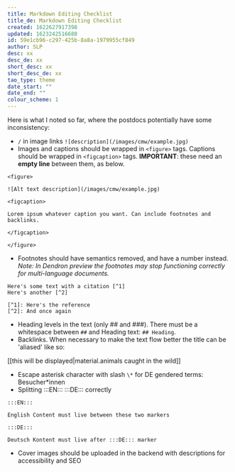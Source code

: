 ```yaml
---
title: Markdown Editing Checklist
title_de: Markdown Editing Checklist
created: 1622627917398
updated: 1623242516688
id: 59e1cb96-c297-425b-8a8a-1979955cf849
author: SLP
desc: xx
desc_de: xx
short_desc: xx
short_desc_de: xx
tao_type: theme
date_start: ""
date_end: ""
colour_scheme: 1
---
```

Here is what I noted so far, where the postdocs potentially have some inconsistency:

* `/` in image links `![description](/images/cmw/example.jpg)`
* Images and captions should be wrapped in `<figure>` tags. Captions should be wrapped in `<figcaption>` tags. **IMPORTANT**: these need an **empty line** between them, as below.

```
<figure> 

![Alt text description](/images/cmw/example.jpg)

<figcaption>

Lorem ipsum whatever caption you want. Can include footnotes and backlinks.

</figcaption>

</figure>
```

* Footnotes should have semantics removed, and have a number instead.  _Note: In Dendron preview the footnotes may stop functioning correctly for multi-language documents._

```
Here's some text with a citation [^1]
Here's another [^2]

[^1]: Here's the reference
[^2]: And once again
```

* Heading levels in the text (only ## and ###). There must be a whitespace between `##` and Heading text: `## Heading`.
* Backlinks. When necessary to make the text flow better the title can be 'aliased' like so:

[[this will be displayed|material.animals caught in the wild]]

* Escape asterisk character with slash `\*` for DE gendered terms: Besucher\*innen 
* Splitting :::EN::: :::DE::: correctly

```
:::EN::: 

English Content must live between these two markers

:::DE:::

Deutsch Kontent must live after :::DE::: marker
```

* Cover images should be uploaded in the backend with descriptions for accessibility and SEO